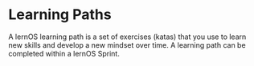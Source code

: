 # Learning Paths

A lernOS learning path is a set of exercises (katas) that you use to learn new skills and develop a new mindset over time. A learning path can be completed within a lernOS Sprint.
